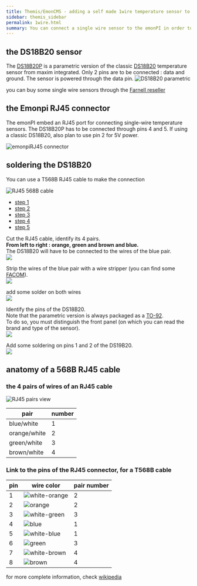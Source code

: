 ```yaml
---
title: Themis/EmonCMS - adding a self made 1wire temperature sensor to the emonPI
sidebar: themis_sidebar
permalink: 1wire.html
summary: You can connect a single wire sensor to the emonPI in order to monitor the temperature inside the Themis main box, which can be in a very hot place...this post explains how to build yourself the sensor from the electronic component, using a RJ45 cable.
---
```


## the DS18B20 sensor
The [DS18B20P](DS18B20-PAR.pdf) is a parametric version of the classic [DS18B20](DS18B20.pdf) temperature sensor from maxim integrated. Only 2 pins are to be connected : data and ground. The sensor is powered through the data pin.
![DS18B20 parametric](DS18B20P.jpg)

you can buy some single wire sensors through the [Farnell reseller](https://fr.farnell.com/maxim-integrated-products/ds18b20-par/capteur-temperature-nv-alarm-3to92/dp/2519162)

## the Emonpi RJ45 connector
The emonPI embed an RJ45 port for connecting single-wire temperature sensors. 
The DS18B20P has to be connected through pins 4 and 5. If using a classic DS18B20, also plan to use pin 2 for 5V power.

![emonpiRJ45 connector](emonpiRJ45connector.jpg)

## soldering the DS18B20
You can use a T568B RJ45 cable to make the connection

![RJ45 568B cable](568B.jpg)

<ul id="profileTabs" class="nav nav-tabs">
    <li class="active"><a href="#a1" data-toggle="tab">step 1</a></li>
    <li><a href="#a2" data-toggle="tab">step 2</a></li>
    <li><a href="#a3" data-toggle="tab">step 3</a></li>
    <li><a href="#a4" data-toggle="tab">step 4</a></li>
    <li><a href="#a5" data-toggle="tab">step 5</a></li>
</ul>

<div class="tab-content">

<div role="tabpanel" class="tab-pane active" id="a1">
<p>Cut the RJ45 cable, identify its 4 pairs.
<br>
<b>From left to right : orange, green and brown and blue.</b>
<br>The DS18B20 will have to be connected to the wires of the blue pair.
<br>
<img src="pages/themis/add1wire/a1_RJ45_blue_pair.png">
</p>
</div>

<div role="tabpanel" class="tab-pane" id="a2">
<p>Strip the wires of the blue pair with a wire stripper (you can find some <a class="card-link" href="https://www.fac18.eu/dz-fr/categorie/electricite">FACOM</a>).
<br>
<img src="pages/themis/add1wire/a2_strip_blue_wires.png">
</p>
</div>

<div role="tabpanel" class="tab-pane" id="a3">
<p>add some solder on both wires<br>
<img src="pages/themis/add1wire/a3_solder_on_blue_wires.png">
</p>
</div>

<div role="tabpanel" class="tab-pane" id="a4">
<p>Identify the pins of the DS18B20. 
<br>
Note that the parametric version is always packaged as a <a href="https://en.wikipedia.org/wiki/TO-92">TO-92</a>.
<br>
To do so, you must distinguish the front panel (on which you can read the brand and type of the sensor).
<br>
<img src="pages/themis/add1wire/a4_TO-92_Front_and_back_view_with_Pin_Numbers.png">
</p>
</div>

<div role="tabpanel" class="tab-pane" id="a5">
<p>Add some soldering on pins 1 and 2 of the DS19B20.
<br>
<img src="pages/themis/add1wire/a5_1wire_sensor_w_solder.png">
</p>
</div>

</div>







## anatomy of a 568B RJ45 cable

### the 4 pairs of wires of an RJ45 cable

![RJ45 pairs view](ethernet_Pairs.jpg)

pair|number
--|--
blue/white|1
orange/white|2
green/white|3
brown/white|4

### Link to the pins of the RJ45 connector, for a T568B cable

pin|wire color|pair number
--|--|--
1|![white-orange](90px-Wire_white_orange_stripe.svg.png)|2
2|![orange](90px-Wire_orange.svg.png)|2
3|![white-green](90px-Wire_white_green_stripe.svg.png)|3
4|![blue](90px-Wire_blue.svg.png)|1
5|![white-blue](90px-Wire_white_blue_stripe.svg.png)|1
6|![green](Wire_green.svg.png)|3
7|![white-brown](90px-Wire_white_brown_stripe.svg.png)|4
8|![brown](90px-Wire_brown.svg.png)|4

for more complete information, check [wikipedia](https://fr.wikipedia.org/wiki/RJ45)
